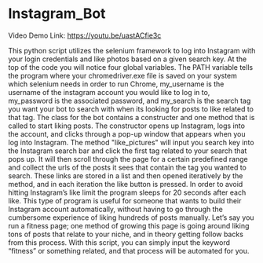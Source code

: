 # Instagram_Bot
Video Demo Link: https://youtu.be/uastACfie3c

This python script utilizes the selenium framework to log into Instagram with your login credentials and like photos based on a given search key. At the top of the code you will notice four global variables. The PATH variable tells the program where your chromedriver.exe file is saved on your system which selenium needs in order to run Chrome, my_username is the username of the instagram account you would like to log in to, my_password is the associated password, and my_search is the search tag you want your bot to search with when its looking for posts to like related to that tag. The class for the bot contains a constructer and one method that is called to start liking posts. The constructor opens up Instagram, logs into the account, and clicks through a pop-up window that appears when you log into Instagram. The method "like_pictures" will input you search key into the Instagram search bar and click the first tag related to your search that pops up. It will then scroll through the page for a certain predefined range and collect the urls of the posts it sees that contain the tag you wanted to search. These links are stored in a list and then opened iteratively by the method, and in each iteration the like button is pressed. In order to avoid hitting Instagram’s like limit the program sleeps for 20 seconds after each like. This type of program is useful for someone that wants to build their Instagram account automatically, without having to go through the cumbersome experience of liking hundreds of posts manually. Let’s say you run a fitness page; one method of growing this page is going around liking tons of posts that relate to your niche, and in theory getting follow backs from this process. With this script, you can simply input the keyword “fitness” or something related, and that process will be automated for you. 


